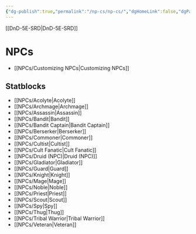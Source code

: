 ```yaml
---
{"dg-publish":true,"permalink":"/np-cs/np-cs/","dgHomeLink":false,"dgPassFrontmatter":true}
---
```


[[DnD-5E-SRD|DnD-5E-SRD]]
# NPCs
- [[NPCs/Customizing NPCs|Customizing NPCs]]

## Statblocks
- [[NPCs/Acolyte|Acolyte]]
- [[NPCs/Archmage|Archmage]]
- [[NPCs/Assassin|Assassin]]
- [[NPCs/Bandit|Bandit]]
- [[NPCs/Bandit Captain|Bandit Captain]]
- [[NPCs/Berserker|Berserker]]
- [[NPCs/Commoner|Commoner]]
- [[NPCs/Cultist|Cultist]]
- [[NPCs/Cult Fanatic|Cult Fanatic]]
- [[NPCs/Druid (NPC)|Druid (NPC)]]
- [[NPCs/Gladiator|Gladiator]]
- [[NPCs/Guard|Guard]]
- [[NPCs/Knight|Knight]]
- [[NPCs/Mage|Mage]]
- [[NPCs/Noble|Noble]]
- [[NPCs/Priest|Priest]]
- [[NPCs/Scout|Scout]]
- [[NPCs/Spy|Spy]]
- [[NPCs/Thug|Thug]]
- [[NPCs/Tribal Warrior|Tribal Warrior]]
- [[NPCs/Veteran|Veteran]] 
